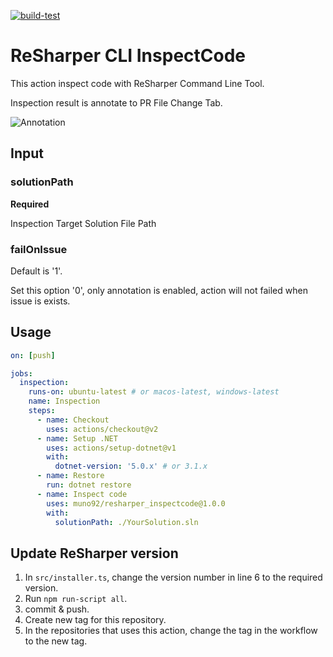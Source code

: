 [![build-test](https://github.com/muno92/resharper_inspectcode/actions/workflows/test.yml/badge.svg)](https://github.com/muno92/resharper_inspectcode/actions/workflows/test.yml)

# ReSharper CLI InspectCode

This action inspect code with ReSharper Command Line Tool.

Inspection result is annotate to PR File Change Tab.

![Annotation](annotation.png)

## Input

### solutionPath

**Required**

Inspection Target Solution File Path

### failOnIssue

Default is '1'.

Set this option '0', only annotation is enabled, action will not failed when issue is exists.

## Usage

```yaml
on: [push]

jobs:
  inspection:
    runs-on: ubuntu-latest # or macos-latest, windows-latest
    name: Inspection
    steps:
      - name: Checkout
        uses: actions/checkout@v2
      - name: Setup .NET
        uses: actions/setup-dotnet@v1
        with:
          dotnet-version: '5.0.x' # or 3.1.x
      - name: Restore
        run: dotnet restore
      - name: Inspect code
        uses: muno92/resharper_inspectcode@1.0.0
        with:
          solutionPath: ./YourSolution.sln
```

## Update ReSharper version

1. In `src/installer.ts`, change the version number in line 6 to the required version.
2. Run `npm run-script all`.
3. commit & push.
4. Create new tag for this repository.
5. In the repositories that uses this action, change the tag in the workflow to the new tag.
